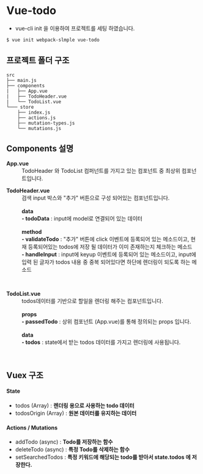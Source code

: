 # Vue-todo

* vue-cli init 을 이용하여 프로젝트를 세팅 하였습니다.

``` bash
$ vue init webpack-slmple vue-todo
```


## 프로젝트 폴더 구조
```
src
├── main.js
├── components
|   ├── App.vue
|   ├── TodoHeader.vue
|   └── TodoList.vue
└─── store
    ├── index.js
    ├── actions.js
    ├── mutation-types.js
    └── mutations.js
```

## Components 설명
<dl>
    <dt><b>App.vue</b></dt>
    <dd>
        TodoHeader 와 TodoList 컴퍼넌트를 가지고 있는 컴포넌트 중 최상위 컴포넌트입니다.
    </dd>
</dl>

<dl>
    <dt><b>TodoHeader.vue</b></dt>
    <dd>
        검색 input 박스와 "추가" 버튼으로 구성 되어있는 컴포넌트입니다.<br/><br/>
         <b>data</b><br/>
         <b>- todoData</b> : input에 model로 연결되어 있는 데이터<br/><br/>
         <b>method</b><br/>
         <b>- validateTodo</b> : "추가" 버튼에 click 이벤트에 등록되어 있는 메소드이고, 현재 등록되어있는 todos에 저장 될 데이터가 이미 존재하는지 체크하는 메소드<br/>
         <b>- handleInput</b> : input에 keyup 이벤트에 등록되어 있는 메소드이고, input에 입력 된 글자가 todos 내용 중 중복 되어있다면 하단에 렌더링이 되도록 하는 메소드
    </dd>
</dl>
<br/>
<dl>
    <dt><b>TodoList.vue</b></dt>
    <dd>
        todos데이터를 기반으로 할일을 렌더링 해주는 컴포넌트입니다.<br/><br/>
        <b>props</b><br/>
        <b>- passedTodo</b> : 상위 컴포넌트 (App.vue)를 통해 정의되는 props 입니다.<br/><br/>
        <b>data</b><br/>
        <b>- todos</b> : state에서 받는 todos 데이터를 가지고 렌더링에 사용됩니다.
    </dd>
</dl>


<br/>


## Vuex 구조
#### State
* todos (Array) : <b>렌더링 용으로 사용하는 todo 데이터</b>
* todosOrigin (Array) : <b>원본 데이터를 유지하는 데이터</b>

#### Actions / Mutations
* addTodo (async) : <b>Todo를 저장하는 함수</b>
* deleteTodo (async) : <b>특정 Todo를 삭제하는 함수</b>
* setSearchedTodos : <b>특정 키워드에 해당되는 todo를 받아서 state.todos 에 저장한다.</b>
